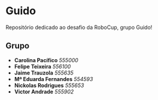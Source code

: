 # Guido

Repositório dedicado ao desafio da RoboCup, grupo Guido!

## Grupo
- **Carolina Pacífico** _555000_
- **Felipe Teixeira** _556100_
- **Jaime Trauzola** _555635_
- **Mª Eduarda Fernandes** _554593_
- **Nickolas Rodrigues** _555653_
- **Victor Andrade** _555902_
